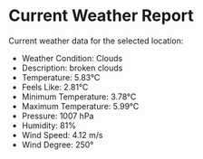 # Current Weather Report
Current weather data for the selected location:
- Weather Condition: Clouds
- Description: broken clouds
- Temperature: 5.83°C
- Feels Like: 2.81°C
- Minimum Temperature: 3.78°C
- Maximum Temperature: 5.99°C
- Pressure: 1007 hPa
- Humidity: 81%
- Wind Speed: 4.12 m/s
- Wind Degree: 250°
